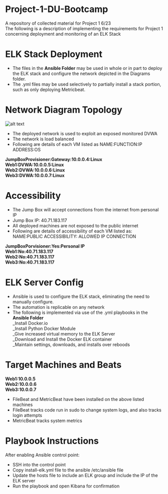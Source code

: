 # Project-1-DU-Bootcamp
A repository of collected material for Project 1 6/23<br />
The following is a description of implementing the requirements for Project 1 concerning deployment and monitoring of an ELK Stack


# ELK Stack Deployment
- The files in the **Ansible Folder** may be used in whole or in part to deploy the ELK stack and configure the network depicted in the Diagrams folder. <br />
- The .yml files may be used selectively to partially install a stack portion, such as only deploying Metricbeat.<br />

# Network Diagram Topology
![alt text](http://url/to/img.png)
- The deployed network is used to exploit an exposed monitored DVWA<br />
- The network is load balanced<br />
- Following are details of each VM listed as NAME:FUNCTION:IP ADDRESS:OS<br />

**JumpBoxProvisioner:Gateway:10.0.0.4:Linux<br />
Web1:DVWA:10.0.0.5:Linux<br />
Web2:DVWA:10.0.0.6:Linux<br />
Web3:DVWA:10.0.0.7:Linux<br />**
# Accessibility
- The Jump Box will accept connections from the internet from personal IP<br />
- Jump Box IP: 40.71.183.117<br />
- All deployed machines are not exposed to the public internet<br />
- Following are details of accessibility of each VM listed as:<br />
NAME:PUBLIC ACCESSIBILITY: ALLOWED IP CONNECTION<br />

**JumpBoxPorvisioner:Yes:Personal IP<br />
Web1:No:40.71.183.117<br />
Web2:No:40.71.183.117<br />
Web3:No:40.71.183.117<br />**

# ELK Server Config
- Ansible is used to configure the ELK stack, eliminating the need to manually configure.<br />
- The automation is replicable on any network<br />
- The following is implemented via use of the .yml playbooks in the **Ansible Folder**<br />
_Install Docker.io<br />
_Install Python Docker Module<br />
_Give increased virtual memory to the ELK Server<br />
_Download and Install the Docker ELK container<br />
_Maintain settings, downloads, and installs over reboods<br />

# Target Machines and Beats

**Web1:10.0.0.5<br />
Web2:10.0.0.6<br />
Web3:10.0.0.7<br />**

- FileBeat and MetricBeat have been installed on the above listed machines<br />
- FileBeat tracks code run in sudo to change system logs, and also tracks login attempts<br />
- MetricBeat tracks system metrics

# Playbook Instructions
After enabling Ansible control point:<br />
- SSH into the control point<br />
- Copy install-elk.yml file to the ansible /etc/ansible file<br />
- Update the hosts file to include an ELK group and include the IP of the ELK server<br />
- Run the playbook and open Kibana for confirmation
